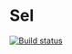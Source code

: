 # Sel
[![Build status](https://ci.appveyor.com/api/projects/status/wu28q1ytcfxgeq1l?svg=true)](https://ci.appveyor.com/project/AlenaFomina1/sel)
